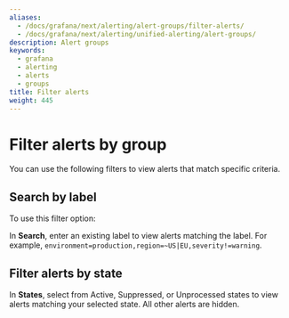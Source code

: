 ```yaml
---
aliases:
  - /docs/grafana/next/alerting/alert-groups/filter-alerts/
  - /docs/grafana/next/alerting/unified-alerting/alert-groups/
description: Alert groups
keywords:
  - grafana
  - alerting
  - alerts
  - groups
title: Filter alerts
weight: 445
---
```


# Filter alerts by group

You can use the following filters to view alerts that match specific criteria.

## Search by label

To use this filter option:

In **Search**, enter an existing label to view alerts matching the label. For example, `environment=production,region=~US|EU,severity!=warning`.

## Filter alerts by state

In **States**, select from Active, Suppressed, or Unprocessed states to view alerts matching your selected state. All other alerts are hidden.
